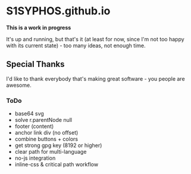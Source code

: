 # S1SYPHOS.github.io
**This is a work in progress**

It's up and running, but that's it (at least for now, since I'm not too happy with its current state) - too many ideas, not enough time.

## Special Thanks
I'd like to thank everybody that's making great software - you people are awesome.


### ToDo
- base64 svg
- solve r.parentNode null
- footer (content)
- anchor link div (no offset)
- combine buttons + colors
- get strong gpg key (8192 or higher)
- clear path for multi-language
- no-js integration
- inline-css & critical path workflow
